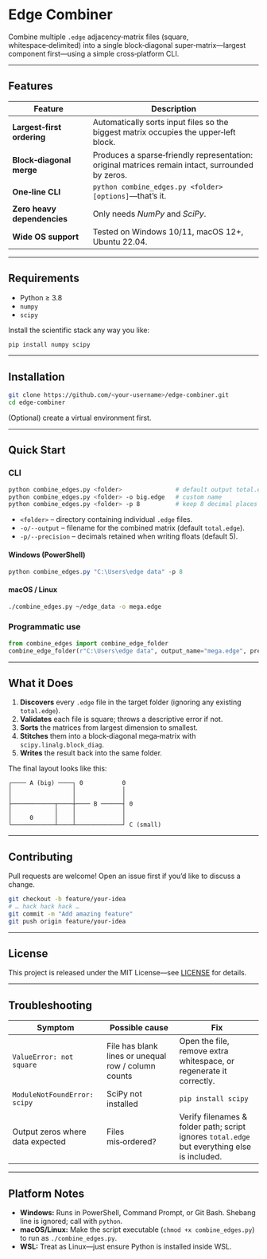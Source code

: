 # Edge Combiner

Combine multiple `.edge` adjacency‑matrix files (square, whitespace‑delimited) into a single block‑diagonal super‑matrix—largest component first—using a simple cross‑platform CLI.

---

## Features

| Feature                     | Description                                                                                      |
| --------------------------- | ------------------------------------------------------------------------------------------------ |
| **Largest‑first ordering**  | Automatically sorts input files so the biggest matrix occupies the upper‑left block.             |
| **Block‑diagonal merge**    | Produces a sparse‑friendly representation: original matrices remain intact, surrounded by zeros. |
| **One‑line CLI**            | `python combine_edges.py <folder> [options]`—that’s it.                                          |
| **Zero heavy dependencies** | Only needs *NumPy* and *SciPy*.                                                                  |
| **Wide OS support**         | Tested on Windows 10/11, macOS 12+, Ubuntu 22.04.                                                |

---

## Requirements

* Python ≥ 3.8
* `numpy`
* `scipy`

Install the scientific stack any way you like:

```bash
pip install numpy scipy
```

---

## Installation

```bash
git clone https://github.com/<your‑username>/edge‑combiner.git
cd edge‑combiner
```

(Optional) create a virtual environment first.

---

## Quick Start

### CLI

```bash
python combine_edges.py <folder>               # default output total.edge
python combine_edges.py <folder> -o big.edge   # custom name
python combine_edges.py <folder> -p 8          # keep 8 decimal places
```

* `<folder>` – directory containing individual `.edge` files.
* `-o/--output` – filename for the combined matrix (default `total.edge`).
* `-p/--precision` – decimals retained when writing floats (default 5).

#### Windows (PowerShell)

```powershell
python combine_edges.py "C:\Users\edge data" -p 8
```

#### macOS / Linux

```bash
./combine_edges.py ~/edge_data -o mega.edge
```

### Programmatic use

```python
from combine_edges import combine_edge_folder
combine_edge_folder(r"C:\Users\edge data", output_name="mega.edge", precision=6)
```

---

## What it Does

1. **Discovers** every `.edge` file in the target folder (ignoring any existing `total.edge`).
2. **Validates** each file is square; throws a descriptive error if not.
3. **Sorts** the matrices from largest dimension to smallest.
4. **Stitches** them into a block‑diagonal mega‑matrix with `scipy.linalg.block_diag`.
5. **Writes** the result back into the same folder.

The final layout looks like this:

```
┌──── A (big) ────┐ 0           0
│                 │             │
│                 │             │
├────────────┬────┼──── B ──────┤ 0
│            │    │             │
│     0      │    │             │
└────────────┴────┴─────────────┘ C (small)
```

---

## Contributing

Pull requests are welcome!  Open an issue first if you’d like to discuss a change.

```bash
git checkout -b feature/your‑idea
# … hack hack hack …
git commit -m "Add amazing feature"
git push origin feature/your‑idea
```

---

## License

This project is released under the MIT License—see [LICENSE](LICENSE) for details.

---

## Troubleshooting

| Symptom                          | Possible cause                                      | Fix                                                                                          |
| -------------------------------- | --------------------------------------------------- | -------------------------------------------------------------------------------------------- |
| `ValueError: not square`         | File has blank lines or unequal row / column counts | Open the file, remove extra whitespace, or regenerate it correctly.                          |
| `ModuleNotFoundError: scipy`     | SciPy not installed                                 | `pip install scipy`                                                                          |
| Output zeros where data expected | Files mis‑ordered?                                  | Verify filenames & folder path; script ignores `total.edge` but everything else is included. |

---

## Platform Notes

* **Windows:** Runs in PowerShell, Command Prompt, or Git Bash. Shebang line is ignored; call with `python`.
* **macOS/Linux:** Make the script executable (`chmod +x combine_edges.py`) to run as `./combine_edges.py`.
* **WSL:** Treat as Linux—just ensure Python is installed inside WSL.
